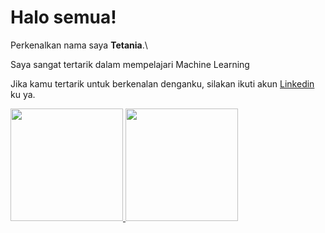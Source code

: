 # Halo semua! 

Perkenalkan nama saya **Tetania**.\

Saya sangat tertarik dalam mempelajari Machine Learning

Jika kamu tertarik untuk berkenalan denganku, silakan ikuti akun [Linkedin](https://www.linkedin.com/in/rizki-tetania-m-65285512b/) ku ya.

<p align="left">
<a href="https://github.com/tetaniarizki">
  <img height="180em" src="https://github-readme-stats-eight-theta.vercel.app/api?username=tetaniarizki&show_icons=true&theme=algolia&include_all_commits=true&count_private=true"/>
  <img height="180em" src="https://github-readme-stats-eight-theta.vercel.app/api/top-langs/?username=tetaniarizki&layout=compact&langs_count=8&theme=algolia"/>
</a>
</p>
